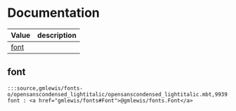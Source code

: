 # Documentation
|Value|description|
|---|---|
|[font](#font)||

## font

```moonbit
:::source,gmlewis/fonts-o/opensanscondensed_lightitalic/opensanscondensed_lightitalic.mbt,9939:::let font : <a href="gmlewis/fonts#Font">@gmlewis/fonts.Font</a>
```

